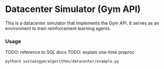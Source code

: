 # Datacenter Simulator (Gym API)

This is a datacenter simulator that implements the Gym API. It serves as an environment to train reinforcement learning agents.

### Usage

TODO: reference to SQL docs
TODO: explain one-time preproc

`python3 sustaingym/algorithms/datacenter/example.py`
